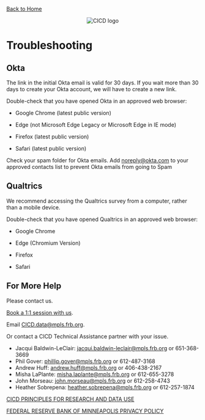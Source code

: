 [Back to Home](/README.md)

<p align="center">
  <img src="https://github.com/frb-mpls-cde/survey-of-native-nations-support/assets/170044480/be095831-475e-413f-8552-0250b86025a5" alt="CICD logo"/>
</p>

# Troubleshooting 

 
## Okta
The link in the initial Okta email is valid for 30 days. If you wait more than 30 days to create your Okta account, we will have to create a new link. 

Double-check that you have opened Okta in an approved web browser: 

* Google Chrome (latest public version) 

* Edge (not Microsoft Edge Legacy or Microsoft Edge in IE mode) 

* Firefox (latest public version) 

* Safari (latest public version) 

Check your spam folder for Okta emails. Add noreply@okta.com to your approved contacts list to prevent Okta emails from going to Spam 

## Qualtrics
We recommend accessing the Qualtrics survey from a computer, rather than a mobile device. 

Double-check that you have opened Qualtrics in an approved web browser: 

* Google Chrome 

* Edge (Chromium Version) 

* Firefox 

* Safari 

## For More Help
Please contact us.

[Book a 1:1 session with us](https://outlook.office365.com/book/CenterforIndianCountryDevelopment@mpls.frb.org/s/Ljlj4ALhN0CvcSMbThBhFg2).

Email CICD.data@mpls.frb.org. 

Or contact a CICD Technical Assistance partner with your issue. 

* Jacqui Baldwin-LeClair: jacqui.baldwin-leclair@mpls.frb.org or 651-368-3669
* Phil Gover: phillip.gover@mpls.frb.org or 612-487-3168
* Andrew Huff: andrew.huff@mpls.frb.org or 406-438-2167
* Misha LaPlante: misha.laplante@mpls.frb.org or 612-655-3278
* John Morseau: john.morseau@mpls.frb.org or 612-258-4743
* Heather Sobrepena: heather.sobrepena@mpls.frb.org or 612-257-1874  

[CICD PRINCIPLES FOR RESEARCH AND DATA USE](https://www.minneapolisfed.org/indiancountry/about-us/principles-for-research-and-data-use)

[FEDERAL RESERVE BANK OF MINNEAPOLIS PRIVACY POLICY](https://www.minneapolisfed.org/site-information/privacy-policies)
